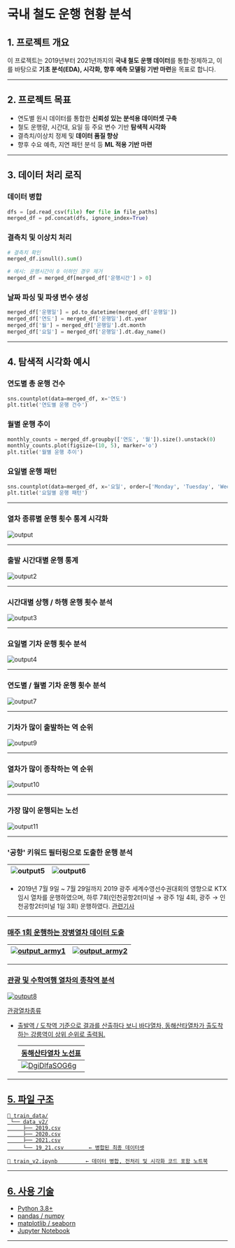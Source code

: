 # **국내 철도 운행 현황 분석**

## 1. 프로젝트 개요

이 프로젝트는 2019년부터 2021년까지의 **국내 철도 운행 데이터**를 통합·정제하고, 이를 바탕으로 **기초 분석(EDA), 시각화, 향후 예측 모델링 기반 마련**을 목표로 합니다.

---

## 2. 프로젝트 목표

- 연도별 원시 데이터를 통합한 **신뢰성 있는 분석용 데이터셋 구축**
- 철도 운행량, 시간대, 요일 등 주요 변수 기반 **탐색적 시각화**
- 결측치/이상치 정제 및 **데이터 품질 향상**
- 향후 수요 예측, 지연 패턴 분석 등 **ML 적용 기반 마련**

---

## 3. 데이터 처리 로직

### 데이터 병합
```python
dfs = [pd.read_csv(file) for file in file_paths]
merged_df = pd.concat(dfs, ignore_index=True)
```

### 결측치 및 이상치 처리
```python
# 결측치 확인
merged_df.isnull().sum()

# 예시: 운행시간이 0 이하인 경우 제거
merged_df = merged_df[merged_df['운행시간'] > 0]
```

### 날짜 파싱 및 파생 변수 생성
```python
merged_df['운행일'] = pd.to_datetime(merged_df['운행일'])
merged_df['연도'] = merged_df['운행일'].dt.year
merged_df['월'] = merged_df['운행일'].dt.month
merged_df['요일'] = merged_df['운행일'].dt.day_name()
```

---

## 4. 탐색적 시각화 예시

### 연도별 총 운행 건수
```python
sns.countplot(data=merged_df, x='연도')
plt.title('연도별 운행 건수')
```

### 월별 운행 추이
```python
monthly_counts = merged_df.groupby(['연도', '월']).size().unstack(0)
monthly_counts.plot(figsize=(10, 5), marker='o')
plt.title('월별 운행 추이')
```

### 요일별 운행 패턴
```python
sns.countplot(data=merged_df, x='요일', order=['Monday', 'Tuesday', 'Wednesday', 'Thursday', 'Friday', 'Saturday', 'Sunday'])
plt.title('요일별 운행 패턴')
```
---
### 열차 종류별 운행 횟수 통계 시각화

![output](https://github.com/user-attachments/assets/aeaa986e-3bad-4f9f-8204-c31b85e4c367)

---
### 출발 시간대별 운행 통계
 ![output2](https://github.com/user-attachments/assets/d175af62-84c6-41d6-81eb-0246b1479174)

---

### 시간대별 상행 / 하행 운행 횟수 분석 

 ![output3](https://github.com/user-attachments/assets/0befbaa9-6690-4406-9b0b-1907d28a11ce) 

---

### 요일별 기차 운행 횟수 분석

 ![output4](https://github.com/user-attachments/assets/c1be661c-b1cd-4990-9e03-c2075628eaa9) 

---

### 연도별 / 월별 기차 운행 횟수 분석 

 ![output7](https://github.com/user-attachments/assets/9033971f-2bb2-448e-aefa-c5511f568302)

---

### 기차가 많이 출발하는 역 순위

![output9](https://github.com/user-attachments/assets/31c91d50-d138-4299-b45f-dab5f3ee831c)


---

### 열차가 많이 종착하는 역 순위

![output10](https://github.com/user-attachments/assets/05203c0d-55ec-4508-aa75-5eade7a73b5c)


---

### 가장 많이 운행되는 노선

![output11](https://github.com/user-attachments/assets/0c5dae12-57d6-4234-952f-f73502e107f4)

---

### '공항' 키워드 필터링으로 도출한 운행 분석
| ![output5](https://github.com/user-attachments/assets/d4801ec8-c9fc-4bce-9f77-c802d446ce4b) | ![output6](https://github.com/user-attachments/assets/c2594b5e-7c68-45df-905a-553739a9ac3e) |
|--------|--------|

- 2019년 7월 9일 ~ 7월 29일까지 2019 광주 세계수영선수권대회의 영향으로 KTX 임시 열차를 운행하였으며, 하루 7회(인천공항2터미널 → 광주 1일 4회, 광주 → 인천공항2터미널 1일 3회) 운행하였다.
<a href= "https://www.yna.co.kr/view/AKR20190523102200054?input=1195m">관련기사
---

### 매주 1회 운행하는 장병열차 데이터 도출

| ![output_army1](https://github.com/user-attachments/assets/a5627568-ad30-456c-8f1f-994511370d70) | ![output_army2](https://github.com/user-attachments/assets/2c42631a-7e6f-466f-b719-5b3626a1fc84) |
|--------|--------

---

### 관광 및 수학여행 열차의 종착역 분석

![output8](https://github.com/user-attachments/assets/f4adc2b2-c933-4356-943d-5c09abb0de20)

<a href= "https://namu.wiki/w/%EA%B4%80%EA%B4%91%EC%97%B4%EC%B0%A8/%EB%8C%80%ED%95%9C%EB%AF%BC%EA%B5%AD#s-3.1">관광열차종류
- 출발역 / 도착역 기준으로 결과를 산출하다 보니 바다열차, 동해산타열차가 출도착 하는 강릉역이 상위 순위로 출력됨.
  
  | 동해산타열차 노선표 |
  |--------|
  | ![DgiDlfaSOG6g](https://github.com/user-attachments/assets/af9ae053-8d60-454d-8ed3-bd7afdef0495) |

---

## 5. 파일 구조

```
📁 train_data/
 └── data_v2/
     ├── 2019.csv
     ├── 2020.csv
     ├── 2021.csv
     └── 19_21.csv        ← 병합된 최종 데이터셋

📄 train_v2.ipynb         ← 데이터 병합, 전처리 및 시각화 코드 포함 노트북
```
---

## 6. 사용 기술

- Python 3.8+
- pandas / numpy
- matplotlib / seaborn
- Jupyter Notebook

---
